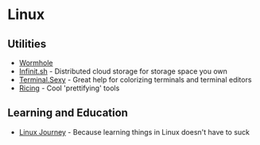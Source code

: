 # Linux

## Utilities
 * [Wormhole](https://github.com/warner/magic-wormhole)
 * [Infinit.sh](https://infinit.sh/) - Distributed cloud storage for storage space you own
 * [Terminal.Sexy](https://terminal.sexy) - Great help for colorizing terminals and terminal editors
 * [Ricing](https://rizonrice.github.io/resources#color-schemes) - Cool 'prettifying' tools


## Learning and Education
* [Linux Journey](https://linuxjourney.com/) - Because learning things in Linux doesn't have to suck
